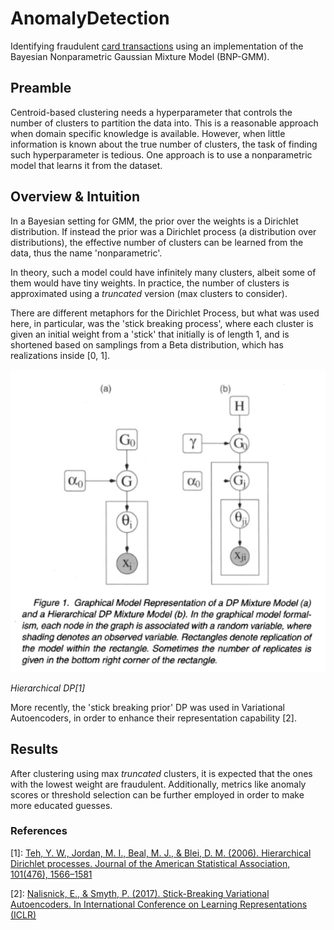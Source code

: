 # AnomalyDetection

Identifying fraudulent [card transactions](https://www.kaggle.com/datasets/mlg-ulb/creditcardfraud/data) using an 
implementation of the Bayesian Nonparametric Gaussian Mixture Model (BNP-GMM).


## Preamble

Centroid-based clustering needs a hyperparameter that controls the number of clusters to partition the data into. 
This is a reasonable approach when domain specific knowledge is available.
However, when little information is known about the true number of clusters, the task of finding such hyperparameter
is tedious. One approach is to use a nonparametric model that learns it from the dataset.

## Overview & Intuition

In a Bayesian setting for GMM, the prior over the weights is a Dirichlet distribution. If instead the prior was a 
Dirichlet process (a distribution over distributions), the effective number of clusters can be learned from the data,
thus the name 'nonparametric'.

In theory, such a model could have infinitely many clusters, albeit some of them would have tiny weights.
In practice, the number of clusters is approximated using a _truncated_ version (max clusters to consider).

There are different metaphors for the Dirichlet Process, but what was used here, in particular, was the 
'stick breaking process', where each cluster is given an initial weight from a 'stick' that initially is of 
length 1, and is shortened based on samplings from a Beta distribution, which has realizations inside [0, 1].

<img src="assets/hierarchical_DP.png" alt="Hierarchical DP flow" width=540/>  

*Hierarchical DP[1]*

More recently, the 'stick breaking prior' DP was used in Variational Autoencoders, in order to enhance their
representation capability [2].


## Results

After clustering using max _truncated_ clusters, it is expected that the ones with the lowest weight are fraudulent. Additionally, metrics like anomaly scores or threshold selection can be further employed in order to make more educated guesses.

### References
[1]: [Teh, Y. W., Jordan, M. I., Beal, M. J., & Blei, D. M. (2006). Hierarchical Dirichlet processes. Journal of the American Statistical Association, 101(476), 1566–1581](https://doi.org/10.1198/016214506000000302)

[2]: [Nalisnick, E., & Smyth, P. (2017). Stick-Breaking Variational Autoencoders. In International Conference on Learning Representations (ICLR)](https://arxiv.org/abs/1605.06197)